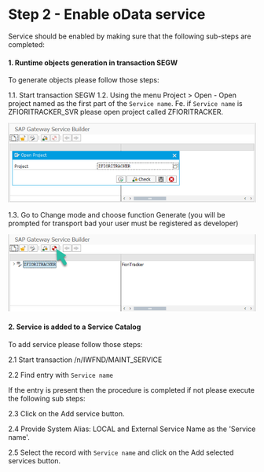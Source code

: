 # Step 2 - Enable oData service

Service should be enabled by making sure that the following sub-steps are completed:

#### 1. Runtime objects generation in transaction SEGW

To generate objects please follow those steps:

1.1. Start transaction SEGW
1.2. Using the menu Project > Open - Open project named as the first part of the `Service name`. Fe. if `Service name` is ZFIORITRACKER_SVR please open project called ZFIORITRACKER.

![](res/segw.png)

1.3. Go to Change mode and choose function Generate (you will be prompted for transport bad your user must be registered as developer)

![](res/segw_gen.png)

#### 2. Service is added to a Service Catalog

To add service please follow those steps:

2.1 Start transaction /n/IWFND/MAINT_SERVICE

2.2 Find entry with `Service name`

If the entry is present then the procedure is completed if not please execute the following sub steps:

2.3 Click on the Add service button.

2.4 Provide System Alias: LOCAL and External Service Name as the 'Service name'.

2.5 Select the record with `Service name` and click on the Add selected services button.